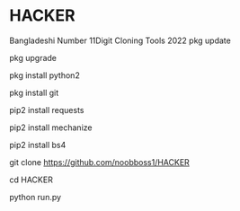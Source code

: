 # HACKER
Bangladeshi Number 11Digit Cloning Tools 2022
pkg update 

pkg upgrade 

pkg install python2 

pkg install git

pip2 install requests

pip2 install mechanize

pip2 install bs4

git clone https://github.com/noobboss1/HACKER

cd HACKER

python run.py

